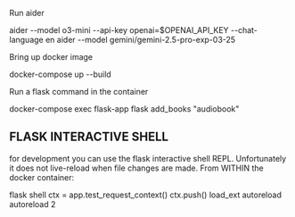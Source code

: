 Run aider

aider --model o3-mini --api-key openai=$OPENAI_API_KEY --chat-language en
aider --model gemini/gemini-2.5-pro-exp-03-25

Bring up docker image

docker-compose up --build

Run a flask command in the container

docker-compose exec flask-app flask add_books "audiobook"

## FLASK INTERACTIVE SHELL

for development you can use the flask interactive shell REPL. Unfortunately it does not live-reload when file changes are made.
From WITHIN the docker container:

flask shell
ctx = app.test_request_context()
ctx.push()
load_ext autoreload
autoreload 2
